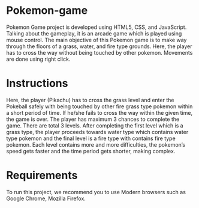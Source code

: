 # Pokemon-game
Pokemon Game project is developed using HTML5, CSS, and JavaScript. Talking about the gameplay, it is an arcade game which is played using mouse control. The main objective of this Pokemon game is to make way through the floors of a grass, water, and fire type grounds. Here, the player has to cross the way without being touched by other pokemon. Movements are done using right click.

# Instructions
Here, the player (Pikachu) has to cross the grass level and enter the Pokeball safely with being touched by other fire grass type pokemon within a short period of time. If he/she fails to cross the way within the given time, the game is over. The player has maximum 3 chances to complete the game. There are total 3 levels. After completing the first level which is a grass type, the player proceeds towards water type which contains water type pokemon and the final level is a fire type with contains fire type pokemon. Each level contains more and more difficulties, the pokemon’s speed gets faster and the time period gets shorter, making complex.

# Requirements
To run this project, we recommend you to use Modern browsers such as Google Chrome, Mozilla Firefox. 
